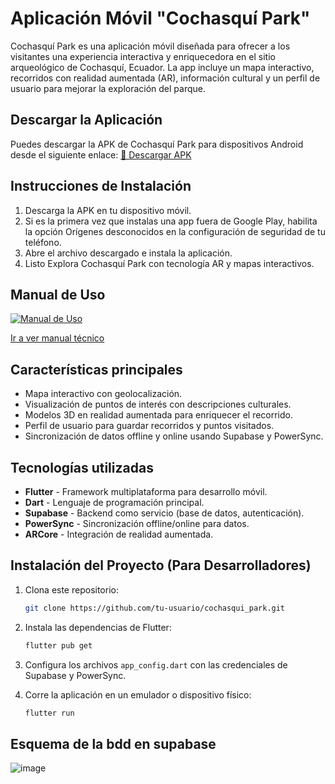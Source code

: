 # Aplicación Móvil "Cochasquí Park"

Cochasquí Park es una aplicación móvil diseñada para ofrecer a los visitantes una experiencia interactiva y enriquecedora en el sitio arqueológico de Cochasquí, Ecuador. La app incluye un mapa interactivo, recorridos con realidad aumentada (AR), información cultural y un perfil de usuario para mejorar la exploración del parque.

## Descargar la Aplicación
Puedes descargar la APK de Cochasquí Park para dispositivos Android desde el siguiente enlace:
[🔗 Descargar APK](https://drive.google.com/drive/folders/1N2XALFCgKSngC5f6ZMKlet9ysayXqPWW?usp=sharing)

## Instrucciones de Instalación

1. Descarga la APK en tu dispositivo móvil.
2. Si es la primera vez que instalas una app fuera de Google Play, habilita la opción Orígenes desconocidos en la configuración de seguridad de tu teléfono.
3. Abre el archivo descargado e instala la aplicación.
4. Listo Explora Cochasquí Park con tecnología AR y mapas interactivos.

## Manual de Uso

[![Manual de Uso](https://github.com/user-attachments/assets/344a8494-378d-4352-91aa-bba2a627cd50)](https://www.youtube.com/watch?v=mI546TFdwOs)

[Ir a ver manual técnico](https://www.youtube.com/watch?v=mI546TFdwOs)


## Características principales

- Mapa interactivo con geolocalización.
- Visualización de puntos de interés con descripciones culturales.
- Modelos 3D en realidad aumentada para enriquecer el recorrido.
- Perfil de usuario para guardar recorridos y puntos visitados.
- Sincronización de datos offline y online usando Supabase y PowerSync.

## Tecnologías utilizadas

- **Flutter** - Framework multiplataforma para desarrollo móvil.
- **Dart** - Lenguaje de programación principal.
- **Supabase** - Backend como servicio (base de datos, autenticación).
- **PowerSync** - Sincronización offline/online para datos.
- **ARCore** - Integración de realidad aumentada.

## Instalación del Proyecto (Para Desarrolladores)

1. Clona este repositorio:

    ```bash
    git clone https://github.com/tu-usuario/cochasqui_park.git
    ```

2. Instala las dependencias de Flutter:

    ```bash
    flutter pub get
    ```

3. Configura los archivos `app_config.dart` con las credenciales de Supabase y PowerSync.

4. Corre la aplicación en un emulador o dispositivo físico:

    ```bash
    flutter run
    ```
## Esquema de la bdd en supabase
![image](https://github.com/user-attachments/assets/852e076b-2b87-40ac-baf8-a8b630297cfa)



